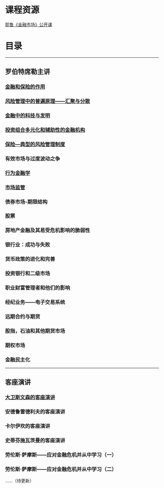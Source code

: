 # 课程资源

[耶鲁《金融市场》公开课](https://www.bilibili.com/video/av9947400)

# 目录
---
## 罗伯特席勒主讲

### [金融和保险的作用](https://github.com/Kingxiao/kingxiao-s-learning-notes.github.io/blob/gh-pages/1.%E9%87%91%E8%9E%8D%E7%9A%84%E4%BD%9C%E7%94%A8.md)
### [风险管理中的普遍原理——汇聚与分散](https://github.com/Kingxiao/kingxiao-s-learning-notes.github.io/blob/gh-pages/2.%E9%A3%8E%E9%99%A9%E7%AE%A1%E7%90%86%E4%B8%AD%E7%9A%84%E6%99%AE%E9%81%8D%E5%8E%9F%E7%90%86%E2%80%94%E2%80%94%E9%A3%8E%E9%99%A9%E8%81%9A%E9%9B%86%E4%B8%8E%E5%AF%B9%E5%86%B2.md)
### [金融中的科技与发明](https://github.com/Kingxiao/kingxiao-s-learning-notes.github.io/blob/gh-pages/3.%E9%87%91%E8%9E%8D%E4%B8%AD%E7%9A%84%E7%A7%91%E6%8A%80%E4%B8%8E%E5%8F%91%E6%98%8E.md)
### [投资组合多元化和辅助性的金融机构](https://github.com/Kingxiao/kingxiao-s-learning-notes.github.io/blob/gh-pages/4.%E6%8A%95%E8%B5%84%E7%BB%84%E5%90%88%E5%A4%9A%E5%85%83%E5%8C%96%E5%92%8C%E8%BE%85%E5%8A%A9%E6%80%A7%E9%87%91%E8%9E%8D%E6%9C%BA%E6%9E%84.md)
### [保险—典型的风险管理制度](https://github.com/Kingxiao/kingxiao-s-learning-notes.github.io/blob/gh-pages/5.%E4%BF%9D%E9%99%A9%E2%80%94%E5%85%B8%E5%9E%8B%E7%9A%84%E9%A3%8E%E9%99%A9%E7%AE%A1%E7%90%86%E5%88%B6%E5%BA%A6.md)
### 有效市场与过度波动之争
### [行为金融学](https://github.com/Kingxiao/kingxiao-s-learning-notes.github.io/blob/gh-pages/7.%E8%A1%8C%E4%B8%BA%E9%87%91%E8%9E%8D%E5%AD%A6.md)
### [市场监管](https://github.com/Kingxiao/kingxiao-s-learning-notes.github.io/blob/gh-pages/8.%E5%B8%82%E5%9C%BA%E7%9B%91%E7%AE%A1.md)
### 债券市场-期限结构
### 股票
### 房地产金融及其易受危机影响的脆弱性
### 银行业：成功与失败
### 货币政策的进化和完善
### 投资银行和二级市场
### 职业财富管理者和他们的影响
### 经纪业务——电子交易系统
### 远期合约与期货
### 股指，石油和其他期货市场
### 期权市场
### 金融民主化
---
## 客座演讲
### [大卫斯文森的客座演讲](https://github.com/Kingxiao/kingxiao-s-learning-notes.github.io/blob/gh-pages/9.%E5%A4%A7%E5%8D%AB%E6%96%AF%E6%96%87%E6%A3%AE%E7%9A%84%E5%AE%A2%E5%BA%A7%E6%BC%94%E8%AE%B2.md)
### 安德鲁雷德利夫的客座演讲
### 卡尔伊坎的客座演讲
### 史蒂芬施瓦茨曼的客座演讲
### 劳伦斯·萨摩斯——应对金融危机并从中学习（一）
### 劳伦斯·萨摩斯——应对金融危机并从中学习（二）
……（待更新）
